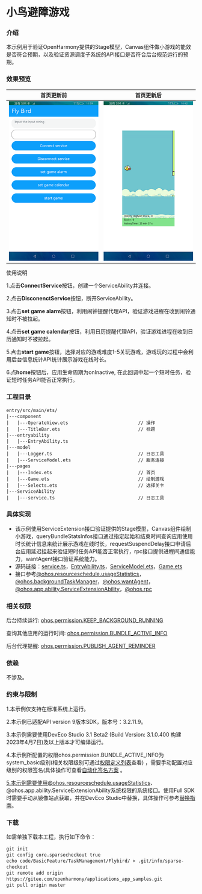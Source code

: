 # 小鸟避障游戏

### 介绍

本示例用于验证OpenHarmony提供的Stage模型，Canvas组件做小游戏的能效是否符合预期，以及验证资源调度子系统的API接口是否符合后台规范运行的预期。

### 效果预览

|首页更新前                                   |首页更新后                                |
|---------------------------------------|-------------------------------------|
|![](screenshot/snapshot1.png) |![](screenshot/snapshot2.png)|

使用说明

1.点击**ConnectService**按钮，创建一个ServiceAbility并连接。

2.点击**DisconenctService**按钮，断开ServiceAbility。

3.点击**set game alarm**按钮，利用闹钟提醒代理API，验证游戏进程在收到闹铃通知时不被拉起。

4.点击**set game calendar**按钮，利用日历提醒代理API，验证游戏进程在收到日历通知时不被拉起。

5.点击**start game**按钮，选择对应的游戏难度1-5关玩游戏，游戏玩的过程中会利用后台信息统计API统计展示游戏在线时长。

6.点**home**按钮后，应用生命周期为onInactive, 在此回调中起一个短时任务，验证短时任务API能否正常执行。

### 工程目录
```
entry/src/main/ets/
|---component
|   |---OperateView.ets                          // 操作
|   |---TitleBar.ets                             // 标题
|---entryability
|   |---EntryAbility.ts                          
|---model
|   |---Logger.ts                                // 日志工具
|   |---ServiceModel.ets                         // 服务连接
|---pages
|   |---Index.ets                                // 首页
|   |---Game.ets                                 // 绘制游戏
|   |---Selects.ets                              // 选择关卡
|---ServiceAbility
|   |---service.ts                               // 日志工具
```
### 具体实现

* 该示例使用ServiceExtension接口验证提供的Stage模型，Canvas组件绘制小游戏，queryBundleStatsInfos接口通过指定起始和结束时间查询应用使用时长统计信息来统计展示游戏在线时长，requestSuspendDelay接口申请后台应用延迟挂起来验证短时任务API能否正常执行，rpc接口提供进程间通信能力，wantAgent接口验证系统能力。
* 源码链接：[service.ts](entry/src/main/ets/ServiceAbility/service.ts)，[EntryAbility.ts](entry/src/main/ets/entryability/EntryAbility.ts)，[ServiceModel.ets](entry/src/main/ets/model/ServiceModel.ets)，[Game.ets](entry/src/main/ets/pages/Game.ets)
* 接口参考[@ohos.resourceschedule.usageStatistics](https://gitee.com/openharmony/docs/blob/master/zh-cn/application-dev/reference/apis-backgroundtasks-kit/js-apis-resourceschedule-deviceUsageStatistics-sys.md)，[@ohos.backgroundTaskManager](https://gitee.com/openharmony/docs/blob/master/zh-cn/application-dev/reference/apis-backgroundtasks-kit/js-apis-backgroundTaskManager.md)，[@ohos.wantAgent](https://gitee.com/openharmony/docs/blob/master/zh-cn/application-dev/reference/apis-ability-kit/js-apis-wantAgent.md)，[@ohos.app.ability.ServiceExtensionAbility](https://gitee.com/openharmony/docs/blob/master/zh-cn/application-dev/reference/apis-ability-kit/js-apis-app-ability-serviceExtensionAbility-sys.md)，[@ohos.rpc](https://gitee.com/openharmony/docs/blob/master/zh-cn/application-dev/reference/apis-ipc-kit/js-apis-rpc.md)

### 相关权限

后台持续运行: [ohos.permission.KEEP_BACKGROUND_RUNNING](https://gitee.com/openharmony/docs/blob/master/zh-cn/application-dev/security/AccessToken/permissions-for-all.md#ohospermissionkeep_background_running)

查询其他应用的运行时间: [ohos.permission.BUNDLE_ACTIVE_INFO](https://gitee.com/openharmony/docs/blob/master/zh-cn/application-dev/security/AccessToken/permissions-for-system-apps.md#ohospermissionbundle_active_info)

后台代理提醒: [ohos.permission.PUBLISH_AGENT_REMINDER](https://gitee.com/openharmony/docs/blob/master/zh-cn/application-dev/security/AccessToken/permissions-for-all.md#ohospermissionpublish_agent_reminder)

### 依赖

不涉及。

### 约束与限制

1.本示例仅支持在标准系统上运行。

2.本示例已适配API version 9版本SDK，版本号：3.2.11.9。

3.本示例需要使用DevEco Studio 3.1 Beta2 (Build Version: 3.1.0.400 构建 2023年4月7日)及以上版本才可编译运行。

4.本示例所配置的权限ohos.permission.BUNDLE_ACTIVE_INFO为system_basic级别(相关权限级别可通过[权限定义列表](https://gitee.com/openharmony/docs/blob/master/zh-cn/application-dev/security/AccessToken/permissions-for-system-apps.md)查看) ，需要手动配置对应级别的权限签名(具体操作可查看[自动化签名方案](https://docs.openharmony.cn/pages/v4.0/zh-cn/application-dev/security/hapsigntool-overview.md/) 。

5.本示例需要使用@ohos.resourceschedule.usageStatistics、@ohos.app.ability.ServiceExtensionAbility系统权限的系统接口。使用Full SDK时需要手动从镜像站点获取，并在DevEco Studio中替换，具体操作可参考[替换指南](https://gitee.com/openharmony/docs/blob/master/zh-cn/application-dev/faqs/full-sdk-switch-guide.md)。

### 下载

如需单独下载本工程，执行如下命令：
```
git init
git config core.sparsecheckout true
echo code/BasicFeature/TaskManagement/Flybird/ > .git/info/sparse-checkout
git remote add origin https://gitee.com/openharmony/applications_app_samples.git
git pull origin master

```